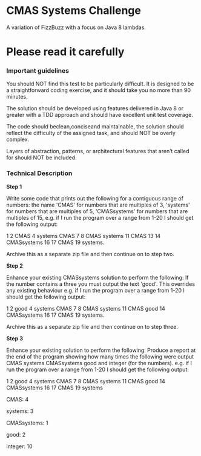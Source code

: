 # CMAS Systems Challenge

A variation of FizzBuzz with a focus on Java 8 lambdas. 


# Please read it carefully

### Important guidelines

You should NOT find this test to be particularly difficult. It is designed to be a straightforward coding exercise, and it should take you no more than 90 minutes.

The solution should be developed using features delivered in Java 8 or greater with a TDD approach and should have excellent unit test coverage. 

The code should beclean,conciseand maintainable, the solution should reflect the difficulty of the assigned task, and should  NOT be overly complex.

Layers of abstraction, patterns, or architectural features that aren’t called for should NOT be included.

 
### Technical Description

**Step 1**  

Write some code that prints out the following for a contiguous range of numbers: the name 'CMAS' for numbers that are multiples of 3, 'systems' for numbers that are multiples of 5, 'CMASsystems' for numbers that are multiples of 15, e.g. if I run the program over a range from 1-20 I should get the following output:

1 2 CMAS 4 systems CMAS 7 8 CMAS systems 11 CMAS 13 14 CMASsystems 16 17 CMAS 19 systems.

Archive this as a separate zip file and then continue on to step two.


**Step 2** 

Enhance your existing CMASsystems solution to perform the following: If the number contains a three you must output the text 'good'. This overrides any existing behaviour e.g. if I run the program over a range from 1-20 I should get the following output:

1 2 good 4 systems CMAS 7 8 CMAS systems 11 CMAS good 14 CMASsystems 16 17 CMAS 19 systems.

Archive this as a separate zip file and then continue on to step three. 


**Step 3** 

Enhance your existing solution to perform the following: Produce a report at the end of the program showing how many times the following were output CMAS systems CMASsystems good and integer (for the numbers). e.g. if I run the program over a range from 1-20 I should get the following output:

1 2 good 4 systems CMAS 7 8 CMAS systems 11 CMAS good 14 CMASsystems 16 17 CMAS 19 systems


CMAS: 4

systems: 3

CMASsystems: 1

good: 2

integer: 10
